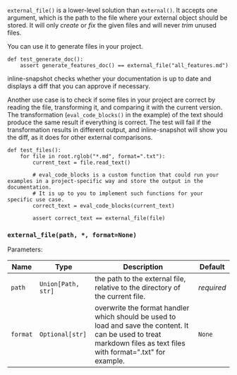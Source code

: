 `external_file()` is a lower-level solution than `external()`. It accepts one argument, which is the path to the file where your external object should be stored. It will only *create* or *fix* the given files and will never *trim* unused files.

You can use it to generate files in your project.

```
def test_generate_doc():
    assert generate_features_doc() == external_file("all_features.md")

```

inline-snapshot checks whether your documentation is up to date and displays a diff that you can approve if necessary.

Another use case is to check if some files in your project are correct by reading the file, transforming it, and comparing it with the current version. The transformation (`eval_code_blocks()` in the example) of the text should produce the same result if everything is correct. The test will fail if the transformation results in different output, and inline-snapshot will show you the diff, as it does for other external comparisons.

```
def test_files():
    for file in root.rglob("*.md", format=".txt"):
        current_text = file.read_text()

        # eval_code_blocks is a custom function that could run your examples in a project-specific way and store the output in the documentation.
        # It is up to you to implement such functions for your specific use case.
        correct_text = eval_code_blocks(current_text)

        assert correct_text == external_file(file)

```

### `external_file(path, *, format=None)`

Parameters:

| Name     | Type               | Description                                                                                                                                                          | Default    |
| -------- | ------------------ | -------------------------------------------------------------------------------------------------------------------------------------------------------------------- | ---------- |
| `path`   | `Union[Path, str]` | the path to the external file, relative to the directory of the current file.                                                                                        | *required* |
| `format` | `Optional[str]`    | overwrite the format handler which should be used to load and save the content. It can be used to treat markdown files as text files with format=".txt" for example. | `None`     |
